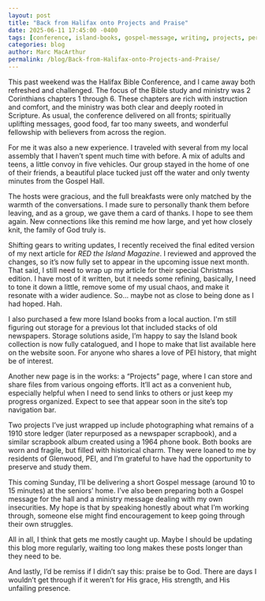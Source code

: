 ```yaml
---
layout: post
title: "Back from Halifax onto Projects and Praise"
date: 2025-06-11 17:45:00 -0400
tags: [conference, island-books, gospel-message, writing, projects, personal]
categories: blog
author: Marc MacArthur
permalink: /blog/Back-from-Halifax-onto-Projects-and-Praise/
---
```


This past weekend was the Halifax Bible Conference, and I came away both refreshed and challenged. The focus of the Bible study and ministry was 2 Corinthians chapters 1 through 6. These chapters are rich with instruction and comfort, and the ministry was both clear and deeply rooted in Scripture. As usual, the conference delivered on all fronts; spiritually uplifting messages, good food, far too many sweets, and wonderful fellowship with believers from across the region.

For me it was also a new experience. I traveled with several from my local assembly that I haven’t spent much time with before. A mix of adults and teens, a little convoy in five vehicles. Our group stayed in the home of one of their friends, a beautiful place tucked just off the water and only twenty minutes from the Gospel Hall.

<!--more-->

The hosts were gracious, and the full breakfasts were only matched by the warmth of the conversations. I made sure to personally thank them before leaving, and as a group, we gave them a card of thanks. I hope to see them again. New connections like this remind me how large, and yet how closely knit, the family of God truly is.

Shifting gears to writing updates, I recently received the final edited version of my next article for *RED the Island Magazine*. I reviewed and approved the changes, so it’s now fully set to appear in the upcoming issue next month. That said, I still need to wrap up my article for their special Christmas edition. I have most of it written, but it needs some refining, basically, I need to tone it down a little, remove some of my usual chaos, and make it resonate with a wider audience. So... maybe not as close to being done as I had hoped. Hah.

I also purchased a few more Island books from a local auction. I'm still figuring out storage for a previous lot that included stacks of old newspapers. Storage solutions aside, I’m happy to say the Island book collection is now fully catalogued, and I hope to make that list available here on the website soon. For anyone who shares a love of PEI history, that might be of interest.

Another new page is in the works: a “Projects” page, where I can store and share files from various ongoing efforts. It’ll act as a convenient hub, especially helpful when I need to send links to others or just keep my progress organized. Expect to see that appear soon in the site’s top navigation bar.

Two projects I’ve just wrapped up include photographing what remains of a 1910 store ledger (later repurposed as a newspaper scrapbook), and a similar scrapbook album created using a 1964 phone book. Both books are worn and fragile, but filled with historical charm. They were loaned to me by residents of Glenwood, PEI, and I’m grateful to have had the opportunity to preserve and study them.

This coming Sunday, I’ll be delivering a short Gospel message (around 10 to 15 minutes) at the seniors’ home. I’ve also been preparing both a Gospel message for the hall and a ministry message dealing with my own insecurities. My hope is that by speaking honestly about what I’m working through, someone else might find encouragement to keep going through their own struggles.

All in all, I think that gets me mostly caught up. Maybe I should be updating this blog more regularly, waiting too long makes these posts longer than they need to be.

And lastly, I’d be remiss if I didn’t say this: praise be to God. There are days I wouldn’t get through if it weren’t for His grace, His strength, and His unfailing presence.

